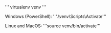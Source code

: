 
'''
virtualenv venv
'''

Windows (PowerShell):
'''.\venv\Scripts\Activate'''

Linux and MacOS:
'''source venv/bin/activate'''

